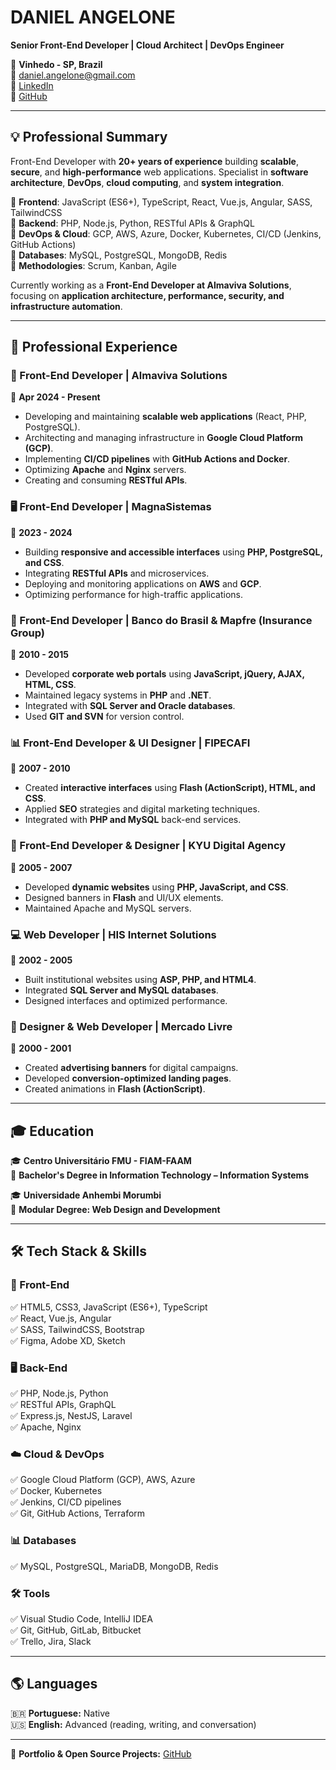 # **DANIEL ANGELONE**  
**Senior Front-End Developer | Cloud Architect | DevOps Engineer**  

📍 **Vinhedo - SP, Brazil**  
📧 [daniel.angelone@gmail.com](mailto:daniel.angelone@gmail.com)  
💼 [LinkedIn](https://www.linkedin.com/in/danielangelone/)  
🚀 [GitHub](https://github.com/danielangelone)  

---

## **💡 Professional Summary**  
Front-End Developer with **20+ years of experience** building **scalable**, **secure**, and **high-performance** web applications. Specialist in **software architecture**, **DevOps**, **cloud computing**, and **system integration**.  

🔹 **Frontend**: JavaScript (ES6+), TypeScript, React, Vue.js, Angular, SASS, TailwindCSS  
🔹 **Backend**: PHP, Node.js, Python, RESTful APIs & GraphQL  
🔹 **DevOps & Cloud**: GCP, AWS, Azure, Docker, Kubernetes, CI/CD (Jenkins, GitHub Actions)  
🔹 **Databases**: MySQL, PostgreSQL, MongoDB, Redis  
🔹 **Methodologies**: Scrum, Kanban, Agile  

Currently working as a **Front-End Developer at Almaviva Solutions**, focusing on **application architecture, performance, security, and infrastructure automation**.  

---

## **💼 Professional Experience**  

### **🚀 Front-End Developer | Almaviva Solutions**  
📅 **Apr 2024 - Present**  
- Developing and maintaining **scalable web applications** (React, PHP, PostgreSQL).  
- Architecting and managing infrastructure in **Google Cloud Platform (GCP)**.  
- Implementing **CI/CD pipelines** with **GitHub Actions and Docker**.  
- Optimizing **Apache** and **Nginx** servers.  
- Creating and consuming **RESTful APIs**.  

### **🖥️ Front-End Developer | MagnaSistemas**  
📅 **2023 - 2024**  
- Building **responsive and accessible interfaces** using **PHP, PostgreSQL, and CSS**.  
- Integrating **RESTful APIs** and microservices.  
- Deploying and monitoring applications on **AWS** and **GCP**.  
- Optimizing performance for high-traffic applications.  

### **🏦 Front-End Developer | Banco do Brasil & Mapfre (Insurance Group)**  
📅 **2010 - 2015**  
- Developed **corporate web portals** using **JavaScript, jQuery, AJAX, HTML, CSS**.  
- Maintained legacy systems in **PHP** and **.NET**.  
- Integrated with **SQL Server and Oracle databases**.  
- Used **GIT and SVN** for version control.  

### **📊 Front-End Developer & UI Designer | FIPECAFI**  
📅 **2007 - 2010**  
- Created **interactive interfaces** using **Flash (ActionScript), HTML, and CSS**.  
- Applied **SEO** strategies and digital marketing techniques.  
- Integrated with **PHP and MySQL** back-end services.  

### **🎨 Front-End Developer & Designer | KYU Digital Agency**  
📅 **2005 - 2007**  
- Developed **dynamic websites** using **PHP, JavaScript, and CSS**.  
- Designed banners in **Flash** and UI/UX elements.  
- Maintained Apache and MySQL servers.  

### **💻 Web Developer | HIS Internet Solutions**  
📅 **2002 - 2005**  
- Built institutional websites using **ASP, PHP, and HTML4**.  
- Integrated **SQL Server and MySQL databases**.  
- Designed interfaces and optimized performance.  

### **📢 Designer & Web Developer | Mercado Livre**  
📅 **2000 - 2001**  
- Created **advertising banners** for digital campaigns.  
- Developed **conversion-optimized landing pages**.  
- Created animations in **Flash (ActionScript)**.  

---

## **🎓 Education**  
🎓 **Centro Universitário FMU - FIAM-FAAM**  
📅 **Bachelor's Degree in Information Technology – Information Systems**  

🎓 **Universidade Anhembi Morumbi**  
📅 **Modular Degree: Web Design and Development**  

---

## **🛠️ Tech Stack & Skills**  

### **🚀 Front-End**  
✅ HTML5, CSS3, JavaScript (ES6+), TypeScript  
✅ React, Vue.js, Angular  
✅ SASS, TailwindCSS, Bootstrap  
✅ Figma, Adobe XD, Sketch  

### **🖥️ Back-End**  
✅ PHP, Node.js, Python  
✅ RESTful APIs, GraphQL  
✅ Express.js, NestJS, Laravel  
✅ Apache, Nginx  

### **☁️ Cloud & DevOps**  
✅ Google Cloud Platform (GCP), AWS, Azure  
✅ Docker, Kubernetes  
✅ Jenkins, CI/CD pipelines  
✅ Git, GitHub Actions, Terraform  

### **📊 Databases**  
✅ MySQL, PostgreSQL, MariaDB, MongoDB, Redis  

### **🛠️ Tools**  
✅ Visual Studio Code, IntelliJ IDEA  
✅ Git, GitHub, GitLab, Bitbucket  
✅ Trello, Jira, Slack  

---

## **🌎 Languages**  
🇧🇷 **Portuguese:** Native  
🇺🇸 **English:** Advanced (reading, writing, and conversation)  

---

🚀 **Portfolio & Open Source Projects:** [GitHub](https://github.com/danielangelone)  
